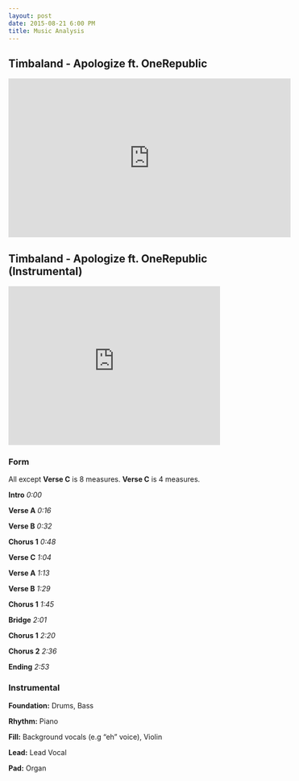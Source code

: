 ```yaml
---
layout: post
date: 2015-08-21 6:00 PM
title: Music Analysis
---
```



## Timbaland - Apologize ft. OneRepublic

<iframe width="560" height="315" src="https://www.youtube.com/embed/ZSM3w1v-A_Y" frameborder="0" allowfullscreen></iframe>


## Timbaland - Apologize ft. OneRepublic (Instrumental)

<iframe width="420" height="315" src="https://www.youtube.com/embed/wZLXckwgQRw" frameborder="0" allowfullscreen></iframe>



### Form

All except **Verse C** is 8 measures. **Verse C** is 4 measures.

**Intro**     *0:00*

**Verse A**   *0:16*

**Verse B**   *0:32*

**Chorus 1**  *0:48*

**Verse C**   *1:04*

**Verse A**   *1:13*

**Verse B**   *1:29*

**Chorus 1**  *1:45*

**Bridge**    *2:01*

**Chorus 1**  *2:20*

**Chorus 2**  *2:36*

**Ending**    *2:53*


### Instrumental

**Foundation:** Drums, Bass

**Rhythm:** Piano

**Fill:** Background vocals (e.g “eh” voice), Violin

**Lead:** Lead Vocal

**Pad:** Organ
